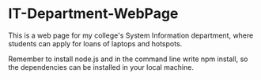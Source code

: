 # IT-Department-WebPage
This is a web page for my college's System Information department, where students can apply for loans of laptops and hotspots.

Remember to install node.js and in the command line write npm install, so the dependencies can be installed in your local machine.
